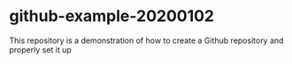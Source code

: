 # github-example-20200102
This repository is a demonstration of how to create a Github repository and properly set it up
